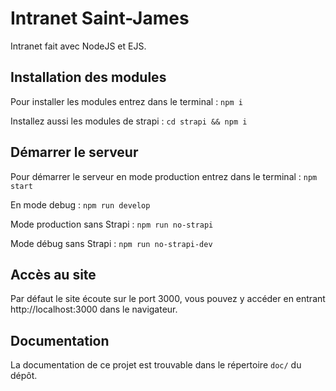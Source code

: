 # Intranet Saint-James

Intranet fait avec NodeJS et EJS.

## Installation des modules

Pour installer les modules entrez dans le terminal : ```npm i```

Installez aussi les modules de strapi : ```cd strapi && npm i```

## Démarrer le serveur

Pour démarrer le serveur en mode production entrez dans le terminal : ```npm start```

En mode debug : ```npm run develop```

Mode production sans Strapi : ```npm run no-strapi```

Mode débug sans Strapi : ```npm run no-strapi-dev```

## Accès au site

Par défaut le site écoute sur le port 3000, vous pouvez y accéder en entrant http://localhost:3000 dans le navigateur.

## Documentation

La documentation de ce projet est trouvable dans le répertoire ```doc/``` du dépôt.